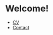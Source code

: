 # Welcome!

* [CV][cv]
* [Contact][contact]

[cv]: https://andrewdscoins.github.io/CV.html
[contact]: https://andrewdscoins.github.io/Contact.html
